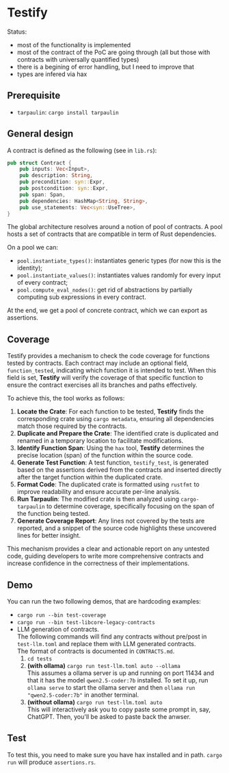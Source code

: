 # Testify

Status: 
 - most of the functionality is implemented
 - most of the contract of the PoC are going through (all but those
   with contracts with universally quantified types)
 - there is a begining of error handling, but I need to improve that
 - types are infered via hax

## Prerequisite
 - `tarpaulin`: `cargo install tarpaulin`

## General design
A contract is defined as the following (see in `lib.rs`):
```rust
pub struct Contract {
    pub inputs: Vec<Input>,
    pub description: String,
    pub precondition: syn::Expr,
    pub postcondition: syn::Expr,
    pub span: Span,
    pub dependencies: HashMap<String, String>,
    pub use_statements: Vec<syn::UseTree>,
}
```

The global architecture resolves around a notion of pool of
contracts. A pool hosts a set of contracts that are compatible in term
of Rust dependencies.

On a pool we can:
 - `pool.instantiate_types()`: instantiates generic types (for now this is the identity);
 - `pool.instantiate_values()`: instantiates values randomly for every input of every contract;
 - `pool.compute_eval_nodes()`: get rid of abstractions by partially computing sub expressions in every contract.
 
At the end, we get a pool of concrete contract, which we can export as assertions.

## Coverage

Testify provides a mechanism to check the code coverage for functions tested by contracts. Each contract may include an optional field, `function_tested`, indicating which function it is intended to test. When this field is set, **Testify** will verify the coverage of that specific function to ensure the contract exercises all its branches and paths effectively.

To achieve this, the tool works as follows:

1. **Locate the Crate**: For each function to be tested, **Testify** finds the corresponding crate using `cargo metadata`, ensuring all dependencies match those required by the contracts.
2. **Duplicate and Prepare the Crate**: The identified crate is duplicated and renamed in a temporary location to facilitate modifications.
3. **Identify Function Span**: Using the `hax` tool, **Testify** determines the precise location (span) of the function within the source code.
4. **Generate Test Function**: A test function, `testify_test`, is generated based on the assertions derived from the contracts and inserted directly after the target function within the duplicated crate.
5. **Format Code**: The duplicated crate is formatted using `rustfmt` to improve readability and ensure accurate per-line analysis.
6. **Run Tarpaulin**: The modified crate is then analyzed using `cargo-tarpaulin` to determine coverage, specifically focusing on the span of the function being tested.
7. **Generate Coverage Report**: Any lines not covered by the tests are reported, and a snippet of the source code highlights these uncovered lines for better insight.

This mechanism provides a clear and actionable report on any untested code, guiding developers to write more comprehensive contracts and increase confidence in the correctness of their implementations.

## Demo

You can run the two following demos, that are hardcoding examples:

- `cargo run --bin test-coverage`
- `cargo run --bin test-libcore-legacy-contracts`
- LLM generation of contracts.  
  The following commands will find any contracts without pre/post in `test-llm.toml` and replace them with LLM generated contracts.  
  The format of contracts is documented in `CONTRACTS.md`.  
  1. `cd tests`
  2. **(with ollama)** `cargo run test-llm.toml auto --ollama`  
     This assumes a ollama server is up and running on port 11434 and that it has the model `qwen2.5-coder:7b` installed. To set it up, run `ollama serve` to start the ollama server and then `ollama run "qwen2.5-coder:7b"` in another terminal.
  3. **(without ollama)** `cargo run test-llm.toml auto`  
     This will interactively ask you to copy paste some prompt in, say, ChatGPT. Then, you'll be asked to paste back the anwser.
  

## Test
To test this, you need to make sure you have hax installed and in
path. `cargo run` will produce `assertions.rs`.
